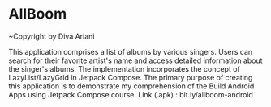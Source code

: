 # AllBoom
~Copyright by Diva Ariani

This application comprises a list of albums by various singers. Users can search for their favorite artist's name and access detailed information about the singer's albums. The implementation incorporates the concept of LazyList/LazyGrid in Jetpack Compose. The primary purpose of creating this application is to demonstrate my comprehension of the Build Android Apps using Jetpack Compose course. Link (.apk) : bit.ly/allboom-android
